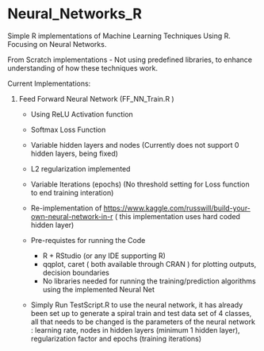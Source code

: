 # Neural_Networks_R

Simple R implementations of Machine Learning Techniques Using R.
Focusing on Neural Networks. 

From Scratch implementations - Not using predefined libraries, to enhance understanding of how these techniques work.


Current Implementations:

 1. Feed Forward Neural Network (FF_NN_Train.R )
      - Using ReLU Activation function
      - Softmax Loss Function
      - Variable hidden layers and nodes (Currently does not support 0 hidden layers, being fixed)
      - L2 regularization implemented
      - Variable Iterations (epochs) (No threshold setting for Loss function to end training interation)
      - Re-implementation of https://www.kaggle.com/russwill/build-your-own-neural-network-in-r ( this implementation uses hard coded hidden layer)
      - Pre-requistes for running the Code
         - R + RStudio (or any IDE supporting R)
         - qqplot, caret ( both available through CRAN ) for plotting outputs, decision boundaries
         - No libraries needed for running the training/prediction algorithms using the implemented Neural Net
      
      - Simply Run TestScript.R to use the neural network, it has already been set up to generate a spiral train and test data set of 4 classes, all that needs to be changed is the parameters of the neural network : learning rate, nodes in hidden layers (minimum 1 hidden layer), regularization factor and epochs (training iterations)
      
